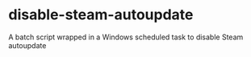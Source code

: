 # disable-steam-autoupdate
A batch script wrapped in a Windows scheduled task to disable Steam autoupdate
